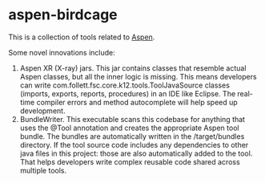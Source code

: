 # aspen-birdcage

This is a collection of tools related to [Aspen](https://www.follettlearning.com/technology/products/student-information-system).

Some novel innovations include:

1. Aspen XR (X-ray) jars. This jar contains classes that resemble actual Aspen classes, but all the inner logic is missing. This means developers can write com.follett.fsc.core.k12.tools.ToolJavaSource classes (imports, exports, reports, procedures) in an IDE like Eclipse. The real-time compiler errors and method autocomplete will help speed up development.
2. BundleWriter. This executable scans this codebase for anything that uses the @Tool annotation and creates the appropriate Aspen tool bundle. The bundles are automatically written in the /target/bundles directory. If the tool source code includes any dependencies to other java files in this project: those are also automatically added to the tool. That helps developers write complex reusable code shared across multiple tools.